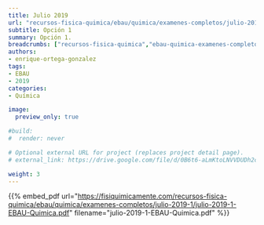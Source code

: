 ```yaml
---
title: Julio 2019
url: "recursos-fisica-quimica/ebau/quimica/examenes-completos/julio-2019-1"
subtitle: Opción 1
summary: Opción 1.
breadcrumbs: ["recursos-fisica-quimica","ebau-quimica-examenes-completos"]
authors:
- enrique-ortega-gonzalez
tags:
- EBAU
- 2019
categories:
- Química

image:
  preview_only: true

#build:
#  render: never

# Optional external URL for project (replaces project detail page).
# external_link: https://drive.google.com/file/d/0B6t6-aLmKtoLNVVDUDh2c21IWEk/view

weight: 3
---
```


{{% embed_pdf url="https://fisiquimicamente.com/recursos-fisica-quimica/ebau/quimica/examenes-completos/julio-2019-1/julio-2019-1-EBAU-Quimica.pdf" filename="julio-2019-1-EBAU-Quimica.pdf" %}}